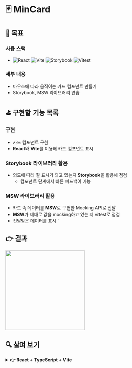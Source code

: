 # 🃏 MinCard

## 🤔 목표

### 사용 스택

- ![React](https://img.shields.io/badge/react-%2320232a.svg?style=for-the-badge&logo=react&logoColor=%2361DAFB)
  ![Vite](https://img.shields.io/badge/vite-%23646CFF.svg?style=for-the-badge&logo=vite&logoColor=white)
  ![Storybook](https://img.shields.io/badge/-Storybook-FF4785?style=for-the-badge&logo=storybook&logoColor=white)
  ![Vitest](https://img.shields.io/badge/-Vitest-252529?style=for-the-badge&logo=vitest&logoColor=FCC72B)

### 세부 내용

- 마우스에 따라 움직이는 카드 컴포넌트 만들기
- Storybook, MSW 라이브러리 연습

## ⛳ 구현할 기능 목록

### 구현

- 카드 컴포넌트 구현
- **React**와 **Vite**를 이용해 카드 컴포넌트 표시

### Storybook 라이브러리 활용

- 의도에 따라 잘 표시가 되고 있는지 **Storybook**을 활용해 점검
  - 컴포넌트 단계에서 빠른 피드백이 가능

### MSW 라이브러리 활용

- 카드 속 데이터를 **MSW**로 구현한 Mocking API로 전달
- **MSW**가 제대로 값을 mocking하고 있는 지 vitest로 점검
- 전달받은 데이터를 표시
  `

## 👉 결과

<img src="./output/epic_output.gif" width=250px>

## 🔍 살펴 보기

<details>
<summary><b>👉 React + TypeScript + Vite</b></summary>

This template provides a minimal setup to get React working in Vite with HMR and some ESLint rules.

Currently, two official plugins are available:

- [@vitejs/plugin-react](https://github.com/vitejs/vite-plugin-react/blob/main/packages/plugin-react/README.md) uses [Babel](https://babeljs.io/) for Fast Refresh
- [@vitejs/plugin-react-swc](https://github.com/vitejs/vite-plugin-react-swc) uses [SWC](https://swc.rs/) for Fast Refresh

## Expanding the ESLint configuration

If you are developing a production application, we recommend updating the configuration to enable type aware lint rules:

- Configure the top-level `parserOptions` property like this:

```js
export default tseslint.config({
  languageOptions: {
    // other options...
    parserOptions: {
      project: ['./tsconfig.node.json', './tsconfig.app.json'],
      tsconfigRootDir: import.meta.dirname,
    },
  },
});
```

- Replace `tseslint.configs.recommended` to `tseslint.configs.recommendedTypeChecked` or `tseslint.configs.strictTypeChecked`
- Optionally add `...tseslint.configs.stylisticTypeChecked`
- Install [eslint-plugin-react](https://github.com/jsx-eslint/eslint-plugin-react) and update the config:

```js
// eslint.config.js
import react from 'eslint-plugin-react';

export default tseslint.config({
  // Set the react version
  settings: { react: { version: '18.3' } },
  plugins: {
    // Add the react plugin
    react,
  },
  rules: {
    // other rules...
    // Enable its recommended rules
    ...react.configs.recommended.rules,
    ...react.configs['jsx-runtime'].rules,
  },
});
```

</details>
